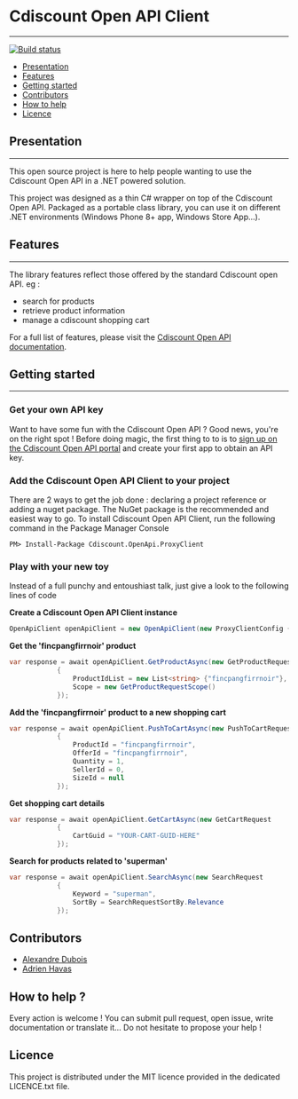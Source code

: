 # Cdiscount Open API Client
---------------------------------
[![Build status](https://ci.appveyor.com/api/projects/status/ctphw4he9rjw4t54?svg=true)](https://ci.appveyor.com/project/alexandredubois/openapi-csharp-client)

* [Presentation](#presentation)
* [Features](#features)
* [Getting started](#getting-started)
* [Contributors](#contributors)
* [How to help](#how-to-help-)
* [Licence](#licence)

## Presentation
---------------

This open source project is here to help people wanting to use the Cdiscount Open API in a .NET powered solution.

This project was designed as a thin C# wrapper on top of the Cdiscount Open API. Packaged as a portable class library, you can use it on different .NET environments (Windows Phone 8+ app, Windows Store App...).

## Features
------------

The library features reflect those offered by the standard Cdiscount open API. eg : 

* search for products
* retrieve product information
* manage a cdiscount shopping cart

For a full list of features, please visit the [Cdiscount Open API documentation](https://dev.cdiscount.com/docs/apiReference).

## Getting started
------------------
### Get your own API key
Want to have some fun with the Cdiscount Open API ? Good news, you're on the right spot ! Before doing magic, the first thing to to is to [sign up on the Cdiscount Open API portal](https://dev.cdiscount.com/register) and create your first app to obtain an API key.

### Add the Cdiscount Open API Client to your project

There are 2 ways to get the job done : declaring a project reference or adding a nuget package. The NuGet package is the recommended and easiest way to go.
To install Cdiscount Open API Client, run the following command in the Package Manager Console
```
PM> Install-Package Cdiscount.OpenApi.ProxyClient
```

### Play with your new toy

Instead of a full punchy and entoushiast talk, just give a look to the following lines of code

**Create a Cdiscount Open API Client instance**
```csharp
OpenApiClient openApiClient = new OpenApiClient(new ProxyClientConfig { ApiKey = "YOUR-BRAND-NEW-API-KEY-HERE" });
```

**Get the 'fincpangfirrnoir' product**
```csharp
var response = await openApiClient.GetProductAsync(new GetProductRequest
            {
                ProductIdList = new List<string> {"fincpangfirrnoir"},
                Scope = new GetProductRequestScope()
            });
```

**Add the 'fincpangfirrnoir' product to a new shopping cart**
```csharp
var response = await openApiClient.PushToCartAsync(new PushToCartRequest
            {
                ProductId = "fincpangfirrnoir",
                OfferId = "fincpangfirrnoir",
                Quantity = 1,
                SellerId = 0,
                SizeId = null
            });
```

**Get shopping cart details**
```csharp
var response = await openApiClient.GetCartAsync(new GetCartRequest
            {
                CartGuid = "YOUR-CART-GUID-HERE"
            });
```

**Search for products related to 'superman'**
```csharp
var response = await openApiClient.SearchAsync(new SearchRequest
            {
                Keyword = "superman",
                SortBy = SearchRequestSortBy.Relevance
            });
```

## Contributors
* [Alexandre Dubois](http://www.alexandredubois.com)
* [Adrien Havas](https://github.com/Drenskin)

## How to help ?

Every action is welcome ! You can submit pull request, open issue, write documentation or translate it... Do not hesitate to propose your help !

## Licence
This project is distributed under the MIT licence provided in the dedicated LICENCE.txt file.
